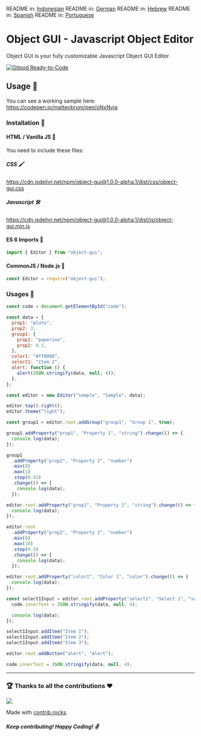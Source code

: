 README in: [Indonesian](./README-ID.md)
README in: [German](./README-DE.md)
README in: [Hebrew](./README-IL.md)
README in: [Spanish](./README-ES.md)
README in: [Portuguese](./README-BR.md)

# Object GUI - Javascript Object Editor

Object GUI is your fully customizable Javascript Object GUI Editor

[![Gitpod Ready-to-Code](https://img.shields.io/badge/Gitpod-ready--to--code-blue?logo=gitpod)](https://gitpod.io/#https://github.com/matteobruni/object-gui)

## Usage 🧾

You can see a working sample here: <https://codepen.io/matteobruni/pen/oNxNvja>

### Installation 🔧 

#### HTML / Vanilla JS 🍨 

You need to include these files:

##### _CSS_ 🖌️

<https://cdn.jsdelivr.net/npm/object-gui@1.0.0-alpha.1/dist/css/object-gui.css>

##### _Javascript_ 🛠️

<https://cdn.jsdelivr.net/npm/object-gui@1.0.0-alpha.1/dist/js/object-gui.min.js>

#### ES 6 Imports 🔐

```javascript
import { Editor } from "object-gui";
```

#### CommonJS / Node.js 🔗	

```javascript
const Editor = require("object-gui");
```

### Usages 🧾 

```javascript
const code = document.getElementById("code");

const data = {
  prop1: "pluto",
  prop2: 3,
  group1: {
    prop1: "paperino",
    prop2: 0.3,
  },
  color1: "#ff0000",
  select1: "Item 2",
  alert: function () {
    alert(JSON.stringify(data, null, 4));
  },
};

const editor = new Editor("sample", "Sample", data);

editor.top().right();
editor.theme("light");

const group1 = editor.root.addGroup("group1", "Group 1", true);

group1.addProperty("prop1", "Property 1", "string").change(() => {
  console.log(data);
});

group1
  .addProperty("prop2", "Property 2", "number")
  .min(0)
  .max(1)
  .step(0.01)
  .change(() => {
    console.log(data);
  });

editor.root.addProperty("prop1", "Property 1", "string").change(() => {
  console.log(data);
});

editor.root
  .addProperty("prop2", "Property 2", "number")
  .min(0)
  .max(10)
  .step(0.5)
  .change(() => {
    console.log(data);
  });

editor.root.addProperty("color1", "Color 1", "color").change(() => {
  console.log(data);
});

const select1Input = editor.root.addProperty("select1", "Select 1", "select").change(() => {
  code.innerText = JSON.stringify(data, null, 4);

  console.log(data);
});

select1Input.addItem("Item 1");
select1Input.addItem("Item 2");
select1Input.addItem("Item 3");

editor.root.addButton("alert", "Alert");

code.innerText = JSON.stringify(data, null, 4);
```

---

### 🏆 Thanks to all the contributions ♥️

<a href="https://github.com/matteobruni/object-gui/graphs/contributors">
  <img src="https://contrib.rocks/image?repo=matteobruni/object-gui" />
</a>

Made with [contrib.rocks](https://contrib.rocks).
##### Keep contributing! Happy Coding! ✌️
